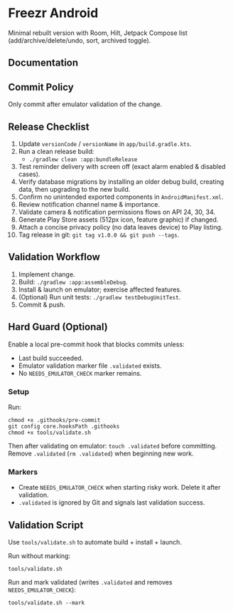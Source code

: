 # Freezr Android

Minimal rebuilt version with Room, Hilt, Jetpack Compose list (add/archive/delete/undo, sort, archived toggle).

## Documentation

## Commit Policy
Only commit after emulator validation of the change.


## Release Checklist

1. Update `versionCode` / `versionName` in `app/build.gradle.kts`.
2. Run a clean release build:
	- `./gradlew clean :app:bundleRelease`
3. Test reminder delivery with screen off (exact alarm enabled & disabled cases).
4. Verify database migrations by installing an older debug build, creating data, then upgrading to the new build.
5. Confirm no unintended exported components in `AndroidManifest.xml`.
6. Review notification channel name & importance.
7. Validate camera & notification permissions flows on API 24, 30, 34.
8. Generate Play Store assets (512px icon, feature graphic) if changed.
9. Attach a concise privacy policy (no data leaves device) to Play listing.
10. Tag release in git: `git tag v1.0.0 && git push --tags`.

## Validation Workflow
1. Implement change.
2. Build: `./gradlew :app:assembleDebug`.
3. Install & launch on emulator; exercise affected features.
4. (Optional) Run unit tests: `./gradlew testDebugUnitTest`.
5. Commit & push.

## Hard Guard (Optional)
Enable a local pre-commit hook that blocks commits unless:
- Last build succeeded.
- Emulator validation marker file `.validated` exists.
- No `NEEDS_EMULATOR_CHECK` marker remains.

### Setup
Run:
```
chmod +x .githooks/pre-commit
git config core.hooksPath .githooks
chmod +x tools/validate.sh
```
Then after validating on emulator: `touch .validated` before committing. Remove `.validated` (`rm .validated`) when beginning new work.

### Markers
- Create `NEEDS_EMULATOR_CHECK` when starting risky work. Delete it after validation.
- `.validated` is ignored by Git and signals last validation success.

## Validation Script
Use `tools/validate.sh` to automate build + install + launch.

Run without marking:
```
tools/validate.sh
```

Run and mark validated (writes `.validated` and removes `NEEDS_EMULATOR_CHECK`):
```
tools/validate.sh --mark
```

